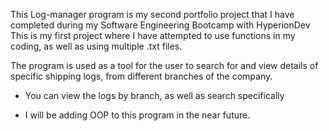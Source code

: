 This Log-manager program is my second portfolio project that I have completed during my Software Engineering Bootcamp with HyperionDev
This is my first project where I have attempted to use functions in my coding, as well as using multiple .txt files.

The program is used as a tool for the user to search for and view details of specific shipping logs, from different branches of the company.
- You can view the logs by branch, as well as search specifically

- I will be adding OOP to this program in the near future.

